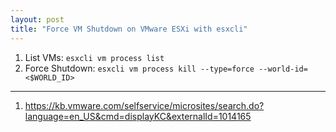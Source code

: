```yaml
---
layout: post
title: "Force VM Shutdown on VMware ESXi with esxcli"
---
```


1. List VMs: `esxcli vm process list`
2. Force Shutdown: `esxcli vm process kill --type=force --world-id=<$WORLD_ID>`

---
1. <https://kb.vmware.com/selfservice/microsites/search.do?language=en_US&cmd=displayKC&externalId=1014165>
